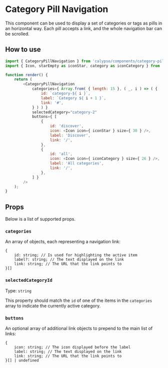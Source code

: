 # Category Pill Navigation

This component can be used to display a set of categories or tags as pills in an horizontal way. Each pill accepts a link, and the whole navigation bar can be scrolled.

## How to use

```js
import { CategoryPillNavigation } from 'calypso/components/category-pill-navigation';
import { Icon, starEmpty as iconStar, category as iconCategory } from '@wordpress/icons';

function render() {
	return (
		<CategoryPillNavigation
			categories={ Array.from( { length: 15 }, ( _, i ) => ( {
				id: `category-${ i }`,
				label: `Category ${ i + 1 }`,
				link: '#',
			} ) ) }
			selectedCategory="category-2"
			buttons={ [
				{
					id: 'discover',
					icon: <Icon icon={ iconStar } size={ 30 } />,
					label: 'Discover',
					link: '/',
				},
				{
					id: 'all',
					icon: <Icon icon={ iconCategory } size={ 26 } />,
					label: 'All categories',
					link: '/',
				},
			] }
		/>
	);
}
```

## Props

Below is a list of supported props.

### `categories`
An array of objects, each representing a navigation link:

```
{
	id: string; // Is used for highlighting the active item
	label?: string; // The text displayed on the link
	link: string; // The URL that the link points to
}[]
```


### `selectedCategoryId`

Type: `string`

This property should match the `id` of one of the items in the `categories` array to indicate the currently active category.

### `buttons`
An optional array of additional link objects to prepend to the main list of links:
```
{
	icon: string; // The icon displayed before the label
	label: string; // The text displayed on the link
	link: string; // The URL that the link points to
}[] | undefined
```

